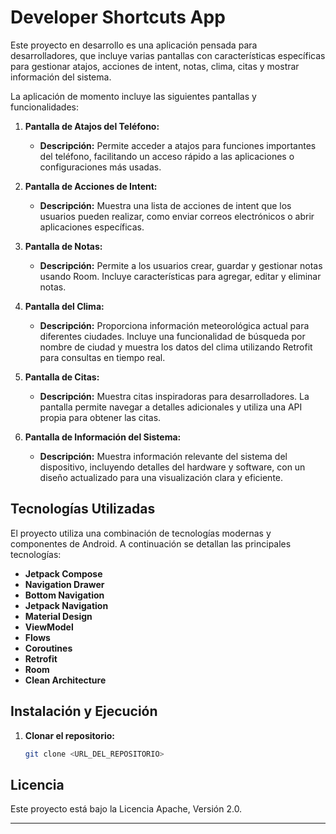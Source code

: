 # Developer Shortcuts App

Este proyecto en desarrollo es una aplicación pensada para desarrolladores, que incluye varias pantallas con características específicas para gestionar atajos, acciones de intent, notas, clima, citas y mostrar información del sistema.

La aplicación de momento incluye las siguientes pantallas y funcionalidades:

1. **Pantalla de Atajos del Teléfono:**
    - **Descripción:** Permite acceder a atajos para funciones importantes del teléfono, facilitando un acceso rápido a las aplicaciones o configuraciones más usadas.

2. **Pantalla de Acciones de Intent:**
    - **Descripción:** Muestra una lista de acciones de intent que los usuarios pueden realizar, como enviar correos electrónicos o abrir aplicaciones específicas.

3. **Pantalla de Notas:**
    - **Descripción:** Permite a los usuarios crear, guardar y gestionar notas usando Room. Incluye características para agregar, editar y eliminar notas.

4. **Pantalla del Clima:**
    - **Descripción:** Proporciona información meteorológica actual para diferentes ciudades. Incluye una funcionalidad de búsqueda por nombre de ciudad y muestra los datos del clima utilizando Retrofit para consultas en tiempo real.

5. **Pantalla de Citas:**
    - **Descripción:** Muestra citas inspiradoras para desarrolladores. La pantalla permite navegar a detalles adicionales y utiliza una API propia para obtener las citas.

6. **Pantalla de Información del Sistema:**
    - **Descripción:** Muestra información relevante del sistema del dispositivo, incluyendo detalles del hardware y software, con un diseño actualizado para una visualización clara y eficiente.

## Tecnologías Utilizadas

El proyecto utiliza una combinación de tecnologías modernas y componentes de Android. A continuación se detallan las principales tecnologías:


- **Jetpack Compose**
- **Navigation Drawer**
- **Bottom Navigation**
- **Jetpack Navigation**
- **Material Design**
- **ViewModel**
- **Flows**
- **Coroutines**
- **Retrofit**
- **Room**
- **Clean Architecture**


## Instalación y Ejecución

1. **Clonar el repositorio:**
   ```bash
   git clone <URL_DEL_REPOSITORIO>
   ```


## Licencia

Este proyecto está bajo la Licencia Apache, Versión 2.0.

---